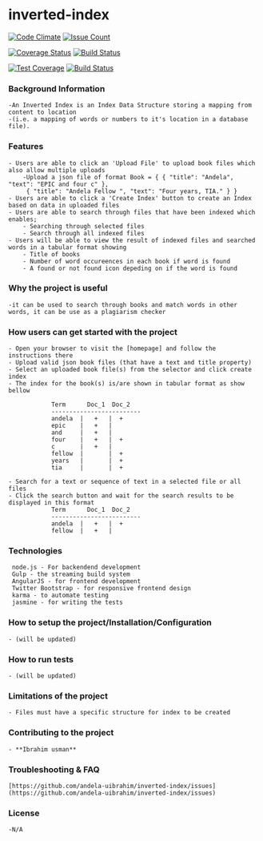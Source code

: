 # inverted-index
[![Code Climate](https://codeclimate.com/repos/589cdef10f4d540461001a76/badges/6871b507f8dd13435d4a/gpa.svg)](https://codeclimate.com/repos/589cdef10f4d540461001a76/feed)
[![Issue Count](https://codeclimate.com/repos/589cdef10f4d540461001a76/badges/6871b507f8dd13435d4a/issue_count.svg)](https://codeclimate.com/repos/589cdef10f4d540461001a76/feed)

[![Coverage Status](https://coveralls.io/repos/github/andela-uibrahim/inverted-index/badge.svg?branch=chore%2F2%2Fsetting-up-continous-integration)](https://coveralls.io/github/andela-uibrahim/inverted-index?branch=chore%2F2%2Fsetting-up-continous-integration)
[![Build Status](https://travis-ci.org/andela-uibrahim/inverted-index.svg?branch=master)](https://travis-ci.org/andela-uibrahim/inverted-index)

[![Test Coverage](https://codeclimate.com/repos/589cdef10f4d540461001a76/badges/6871b507f8dd13435d4a/coverage.svg)](https://codeclimate.com/repos/589cdef10f4d540461001a76/coverage)
[![Build Status](https://travis-ci.org/andela-uibrahim/inverted-index.svg?branch=master)](https://travis-ci.org/andela-uibrahim/inverted-index)

### Background Information
    -An Inverted Index is an Index Data Structure storing a mapping from content to location 
    -(i.e. a mapping of words or numbers to it's location in a database file).

### Features
    - Users are able to click an 'Upload File' to upload book files which also allow multiple uploads
        -Upload a json file of format Book = { { "title": "Andela", "text": "EPIC and four c" },
         { "title": "Andela Fellow ", "text": "Four years, TIA." } }
 	- Users are able to click a 'Create Index' button to create an Index based on data in uploaded files
 	- Users are able to search through files that have been indexed which enables;
 		- Searching through selected files
 		- Search through all indexed files
 	- Users will be able to view the result of indexed files and searched words in a tabular format showing 
 		- Title of books
 		- Number of word occureences in each book if word is found
 		- A found or not found icon depeding on if the word is found
 
### Why the project is useful
    -it can be used to search through books and match words in other words, it can be use as a plagiarism checker

### How users can get started with the project
 	- Open your browser to visit the [homepage] and follow the instructions there
 	- Upload valid json book files (that have a text and title property)
 	- Select an uploaded book file(s) from the selector and click create index
  	- The index for the book(s) is/are shown in tabular format as show bellow

                Term      Doc_1  Doc_2
                -------------------------
                andela  |   +   |  +
                epic    |   +   |
                and     |   +   |  
                four    |   +   |  +
                c       |   +   |  
                fellow  |       |  +
                years   |       |  +
                tia     |       |  +

  	- Search for a text or sequence of text in a selected file or all files
 	- Click the search button and wait for the search results to be displayed in this format
                Term      Doc_1  Doc_2
                -------------------------
                andela  |   +   |  +
                fellow  |   +   |
 
 ### Technologies
 	 node.js - For backendend development
 	 Gulp - the streaming build system
     AngularJS - for frontend development
 	 Twitter Bootstrap - for responsive frontend design
 	 karma - to automate testing
 	 jasmine - for writing the tests
 
 ### How to setup the project/Installation/Configuration
 	- (will be updated)
 
 ### How to run tests
 	- (will be updated)
 
 ### Limitations of the project
 	- Files must have a specific structure for index to be created
 
 ### Contributing to the project
 	- **Ibrahim usman**
 
 ### Troubleshooting & FAQ
 	[https://github.com/andela-uibrahim/inverted-index/issues](https://github.com/andela-uibrahim/inverted-index/issues)
 
 ### License
    -N/A
